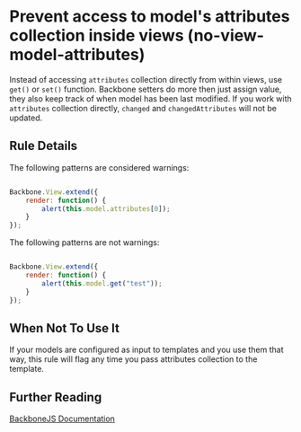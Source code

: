 # Prevent access to model's attributes collection inside views (no-view-model-attributes)

Instead of accessing `attributes` collection directly from within views, use `get()` or `set()` function. Backbone setters do more then just assign value, they also keep track of when model has been last modified. If you work with `attributes` collection directly, `changed` and `changedAttributes` will not be updated.


## Rule Details

The following patterns are considered warnings:

```js

Backbone.View.extend({
    render: function() {
        alert(this.model.attributes[0]);
    }
});

```

The following patterns are not warnings:

```js

Backbone.View.extend({
    render: function() {
        alert(this.model.get("test"));
    }
});

```

## When Not To Use It

If your models are configured as input to templates and you use them that way, this rule will flag any time you pass attributes collection to the template.

## Further Reading

[BackboneJS Documentation](http://backbonejs.org/#Model-get)
